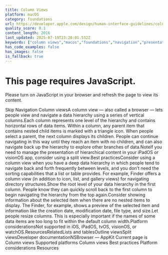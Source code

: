```yaml
---
title: Column Views
platform: macOS
category: foundations
url: https://developer.apple.com/design/human-interface-guidelines/column-views
quality_score: 0.1
content_length: 2016
last_updated: 2025-07-19T23:20:01.532Z
keywords: ["column views","macos","foundations","navigation","presentation"]
has_code_examples: false
has_images: false
is_fallback: true
---
```


# This page requires JavaScript.

Please turn on JavaScript in your browser and refresh the page to view its content.

Skip Navigation Column viewsA column view — also called a browser — lets people view and navigate a data hierarchy using a series of vertical columns.Each column represents one level of the hierarchy and contains horizontal rows of data items. Within a column, any parent item that contains nested child items is marked with a triangle icon. When people select a parent, the next column displays its children. People can continue navigating in this way until they reach an item with no children, and can also navigate back up the hierarchy to explore other branches of data.NoteIf you need to manage the presentation of hierarchical content in your iPadOS or visionOS app, consider using a split view.Best practicesConsider using a column view when you have a deep data hierarchy in which people tend to navigate back and forth frequently between levels, and you don’t need the sorting capabilities that a list or table provides. For example, Finder offers a column view (in addition to icon, list, and gallery views) for navigating directory structures.Show the root level of your data hierarchy in the first column. People know they can quickly scroll back to the first column to begin navigating the hierarchy from the top again.Consider showing information about the selected item when there are no nested items to display. The Finder, for example, shows a preview of the selected item and information like the creation date, modification date, file type, and size.Let people resize columns. This is especially important if the names of some data items are too long to fit within the default column width.Platform considerationsNot supported in iOS, iPadOS, tvOS, visionOS, or watchOS.ResourcesRelatedLists and tablesOutline viewsSplit viewsDeveloper documentationNSBrowser — AppKit Current page is Column views Supported platforms Column views Best practices Platform considerations Resources